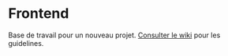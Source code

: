 # Frontend

Base de travail pour un nouveau projet. [Consulter le wiki](https://github.com/cyril-lamotte/framework/wiki) pour les guidelines.
